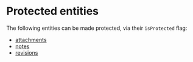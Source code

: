 # Protected entities
The following entities can be made protected, via their `isProtected` flag:

*   <a class="reference-link" href="Database/attachments.md">attachments</a>
*   <a class="reference-link" href="Database/notes.md">notes</a>
*   <a class="reference-link" href="Database/revisions.md">revisions</a>